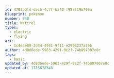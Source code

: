 ```yaml
---
id: 4703bdfd-decb-4c7f-ba42-f985f19b706a
blueprint: pokemon
number: 940
title: Wattrel
types:
  - electric
  - flying
art:
  - 1c4eae89-2d34-4941-9f11-e2993237a29b
author: 4d8d6ede-5963-429f-9c2f-74b897007e0c
tags:
  - basic
updated_by: 4d8d6ede-5963-429f-9c2f-74b897007e0c
updated_at: 1716678348
---
```

